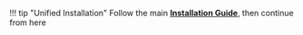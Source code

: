 !!! tip "Unified Installation"
    Follow the main <a href="../../get" target="_blank"><b>Installation Guide</b></a>, then continue from here